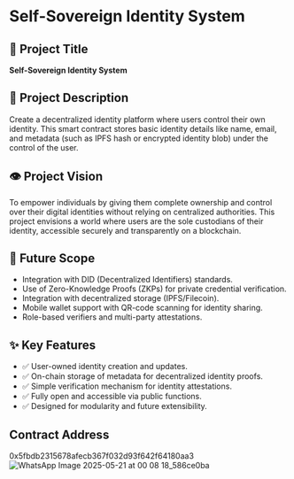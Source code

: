 # Self-Sovereign Identity System

## 📌 Project Title
**Self-Sovereign Identity System**

## 📄 Project Description
Create a decentralized identity platform where users control their own identity. This smart contract stores basic identity details like name, email, and metadata (such as IPFS hash or encrypted identity blob) under the control of the user.

## 👁️ Project Vision
To empower individuals by giving them complete ownership and control over their digital identities without relying on centralized authorities. This project envisions a world where users are the sole custodians of their identity, accessible securely and transparently on a blockchain.

## 🚀 Future Scope
- Integration with DID (Decentralized Identifiers) standards.
- Use of Zero-Knowledge Proofs (ZKPs) for private credential verification.
- Integration with decentralized storage (IPFS/Filecoin).
- Mobile wallet support with QR-code scanning for identity sharing.
- Role-based verifiers and multi-party attestations.

## ✨ Key Features
- ✅ User-owned identity creation and updates.
- ✅ On-chain storage of metadata for decentralized identity proofs.
- ✅ Simple verification mechanism for identity attestations.
- ✅ Fully open and accessible via public functions.
- ✅ Designed for modularity and future extensibility.

## Contract Address
0x5fbdb2315678afecb367f032d93f642f64180aa3
![WhatsApp Image 2025-05-21 at 00 08 18_586ce0ba](https://github.com/user-attachments/assets/eb62a542-62de-49b8-bb6c-58050338e4fc)

